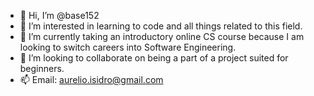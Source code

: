- 👋 Hi, I’m @base152
- 👀 I’m interested in learning to code and all things related to this field.
- 🌱 I’m currently taking an introductory online CS course because I am looking to switch careers into Software Engineering.
- 💞️ I’m looking to collaborate on being a part of a project suited for beginners. 
- 📫 Email: aurelio.isidro@gmail.com

<!---
base152/base152 is a ✨ special ✨ repository because its `README.md` (this file) appears on your GitHub profile.
You can click the Preview link to take a look at your changes.
--->

